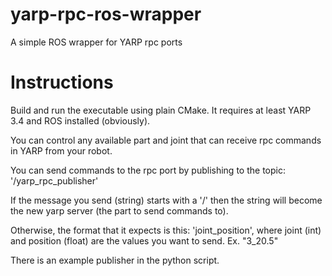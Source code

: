 # yarp-rpc-ros-wrapper
A simple ROS wrapper for YARP rpc ports

# Instructions

Build and run the executable using plain CMake. It requires at least YARP 3.4 and ROS installed (obviously).

You can control any available part and joint that can receive rpc commands in YARP from your robot.

You can send commands to the rpc port by publishing to the topic: '/yarp_rpc_publisher'

If the message you send (string) starts with a '/' then the string will become the new yarp server (the part to send commands to).

Otherwise, the format that it expects is this: 'joint_position', where joint (int) and position (float) are the values you want to send. Ex. "3_20.5"


There is an example publisher in the python script.
